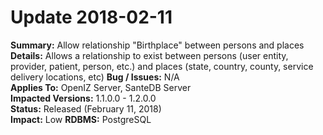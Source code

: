 # Update 2018-02-11

**Summary:** Allow relationship "Birthplace" between persons and places
**Details:** Allows a relationship to exist between persons (user entity, provider, patient, person, etc.) and places (state, country, county, service delivery locations, etc)
**Bug / Issues:** N/A  
**Applies To:** OpenIZ Server, SanteDB Server  
**Impacted Versions:** 1.1.0.0 - 1.2.0.0   
**Status:** Released \(February 11, 2018\)  
**Impact:** Low
**RDBMS:** PostgreSQL

